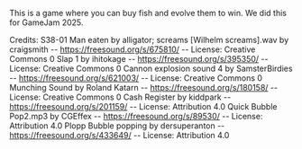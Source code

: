 This is a game where you can buy fish and evolve them to win. We did this for GameJam 2025.

Credits:
S38-01 Man eaten by alligator; screams [Wilhelm screams].wav by craigsmith -- https://freesound.org/s/675810/ -- License: Creative Commons 0
Slap 1 by ihitokage -- https://freesound.org/s/395350/ -- License: Creative Commons 0
Cannon explosion sound 4 by SamsterBirdies -- https://freesound.org/s/621003/ -- License: Creative Commons 0
Munching Sound by Roland Katarn -- https://freesound.org/s/180158/ -- License: Creative Commons 0
Cash Register by kiddpark -- https://freesound.org/s/201159/ -- License: Attribution 4.0
Quick Bubble Pop2.mp3 by CGEffex -- https://freesound.org/s/89530/ -- License: Attribution 4.0
Plopp Bubble popping by dersuperanton -- https://freesound.org/s/433649/ -- License: Attribution 4.0